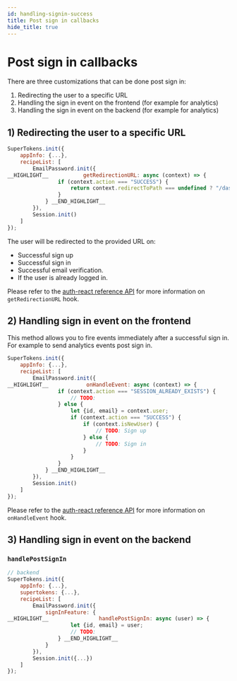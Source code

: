 ```yaml
---
id: handling-signin-success
title: Post sign in callbacks
hide_title: true
---
```


# Post sign in callbacks

There are three customizations that can be done post sign in:
1) Redirecting the user to a specific URL
2) Handling the sign in event on the frontend (for example for analytics)
3) Handling the sign in event on the backend (for example for analytics)

## 1)  Redirecting the user to a specific URL

<!--DOCUSAURUS_CODE_TABS-->
<!--ReactJS-->

```js
SuperTokens.init({
    appInfo: {...},
    recipeList: [
        EmailPassword.init({
__HIGHLIGHT__           getRedirectionURL: async (context) => {
                if (context.action === "SUCCESS") {
                    return context.redirectToPath === undefined ? "/dashboard" : context.redirectToPath;
                }
            } __END_HIGHLIGHT__
        }),
        Session.init()
    ]
});
```

<!--END_DOCUSAURUS_CODE_TABS-->

The user will be redirected to the provided URL on:
- Successful sign up
- Successful sign in
- Successful email verification.
- If the user is already logged in.

Please refer to the <a href="/docs/auth-react/emailpassword/callbacks#getredirectionurl" target="_blank">auth-react reference API</a> for more information on `getRedirectionURL` hook.

## 2) Handling sign in event on the frontend

This method allows you to fire events immediately after a successful sign in. For example to send analytics events post sign in.

<!--DOCUSAURUS_CODE_TABS-->
<!--ReactJS-->

```js
SuperTokens.init({
    appInfo: {...},
    recipeList: [
        EmailPassword.init({
__HIGHLIGHT__            onHandleEvent: async (context) => {
                if (context.action === "SESSION_ALREADY_EXISTS") {
                    // TODO:
                } else {
                    let {id, email} = context.user;
                    if (context.action === "SUCCESS") {
                        if (context.isNewUser) {
                            // TODO: Sign up
                        } else {
                            // TODO: Sign in
                        }
                    }
                }
            } __END_HIGHLIGHT__
        }),
        Session.init()
    ]
});
```

<!--END_DOCUSAURUS_CODE_TABS-->

Please refer to the <a href="/docs/auth-react/emailpassword/callbacks#onhandleevent" target="_blank">auth-react reference API</a> for more information on `onHandleEvent` hook.


## 3) Handling sign in event on the backend

### `handlePostSignIn`

<!--DOCUSAURUS_CODE_TABS-->
<!--NodeJS-->

```js
// backend
SuperTokens.init({
    appInfo: {...},
    supertokens: {...},
    recipeList: [
        EmailPassword.init({
            signInFeature: {
__HIGHLIGHT__                handlePostSignIn: async (user) => {
                    let {id, email} = user;
                    // TODO:
                } __END_HIGHLIGHT__
            } 
        }),
        Session.init({...})
    ]
});
```

<!--END_DOCUSAURUS_CODE_TABS-->